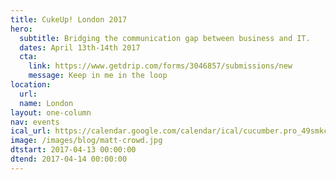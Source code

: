 ```yaml
---
title: CukeUp! London 2017
hero:
  subtitle: Bridging the communication gap between business and IT.
  dates: April 13th-14th 2017
  cta:
    link: https://www.getdrip.com/forms/3046857/submissions/new
    message: Keep in me in the loop
location:
  url: 
  name: London
layout: one-column
nav: events
ical_url: https://calendar.google.com/calendar/ical/cucumber.pro_49smkc5av6jt6vucv4nqbl4pmg%40group.calendar.google.com/public/basic.ics
image: /images/blog/matt-crowd.jpg
dtstart: 2017-04-13 00:00:00
dtend: 2017-04-14 00:00:00
---
```

